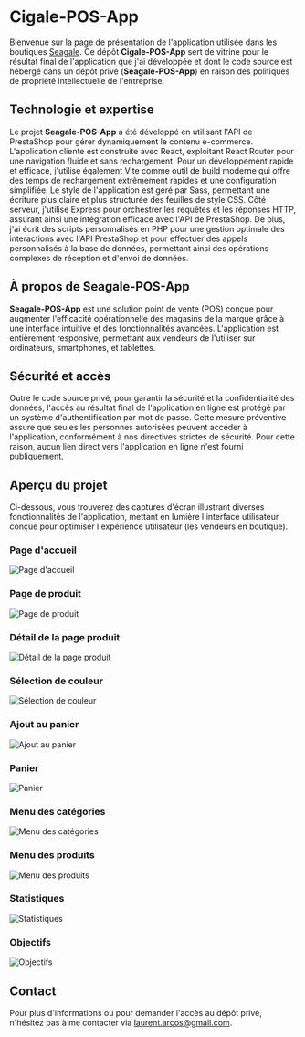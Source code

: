 # Cigale-POS-App

Bienvenue sur la page de présentation de l'application utilisée dans les boutiques [Seagale](https://seagale.fr). Ce dépôt **Cigale-POS-App** sert de vitrine pour le résultat final de l'application que j'ai développée et dont le code source est hébergé dans un dépôt privé (**Seagale-POS-App**) en raison des politiques de propriété intellectuelle de l'entreprise.

## Technologie et expertise
Le projet **Seagale-POS-App** a été développé en utilisant l'API de PrestaShop pour gérer dynamiquement le contenu e-commerce. L'application cliente est construite avec React, exploitant React Router pour une navigation fluide et sans rechargement. Pour un développement rapide et efficace, j'utilise également Vite comme outil de build moderne qui offre des temps de rechargement extrêmement rapides et une configuration simplifiée. Le style de l'application est géré par Sass, permettant une écriture plus claire et plus structurée des feuilles de style CSS. Côté serveur, j'utilise Express pour orchestrer les requêtes et les réponses HTTP, assurant ainsi une intégration efficace avec l'API de PrestaShop. De plus, j'ai écrit des scripts personnalisés en PHP pour une gestion optimale des interactions avec l'API PrestaShop et pour effectuer des appels personnalisés à la base de données, permettant ainsi des opérations complexes de réception et d'envoi de données.

## À propos de Seagale-POS-App
**Seagale-POS-App** est une solution point de vente (POS) conçue pour augmenter l'efficacité opérationnelle des magasins de la marque grâce à une interface intuitive et des fonctionnalités avancées. L'application est entièrement responsive, permettant aux vendeurs de l'utiliser sur ordinateurs, smartphones, et tablettes.

## Sécurité et accès
Outre le code source privé, pour garantir la sécurité et la confidentialité des données, l'accès au résultat final de l'application en ligne est protégé par un système d'authentification par mot de passe. Cette mesure préventive assure que seules les personnes autorisées peuvent accéder à l'application, conformément à nos directives strictes de sécurité. Pour cette raison, aucun lien direct vers l'application en ligne n'est fourni publiquement.

## Aperçu du projet
Ci-dessous, vous trouverez des captures d'écran illustrant diverses fonctionnalités de l'application, mettant en lumière l'interface utilisateur conçue pour optimiser l'expérience utilisateur (les vendeurs en boutique).

### Page d'accueil
![Page d'accueil](images/acceuil.png)

### Page de produit
![Page de produit](images/page-produit.png)

### Détail de la page produit
![Détail de la page produit](images/detail-page-produit.png)

### Sélection de couleur
![Sélection de couleur](images/selection-couleur.png)

### Ajout au panier
![Ajout au panier](images/ajout-panier.png)

### Panier
![Panier](images/panier.png)

### Menu des catégories
![Menu des catégories](images/menu-categories.png)

### Menu des produits
![Menu des produits](images/menu-produits.png)

### Statistiques
![Statistiques](images/stats.png)

### Objectifs
![Objectifs](images/objectifs.png)

## Contact
Pour plus d'informations ou pour demander l'accès au dépôt privé, n'hésitez pas à me contacter via [laurent.arcos@gmail.com](mailto:laurent.arcos@gmail.com).
